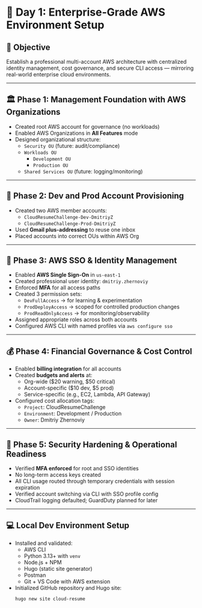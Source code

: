 # 🧠 Day 1: Enterprise-Grade AWS Environment Setup

## 🎯 Objective
Establish a professional multi-account AWS architecture with centralized identity management, cost governance, and secure CLI access — mirroring real-world enterprise cloud environments.

---

## 🏛️ Phase 1: Management Foundation with AWS Organizations
- Created root AWS account for governance (no workloads)
- Enabled AWS Organizations in **All Features** mode
- Designed organizational structure:
  - `Security OU` (future: audit/compliance)
  - `Workloads OU`
    - `Development OU`
    - `Production OU`
  - `Shared Services OU` (future: logging/monitoring)

---

## 🧾 Phase 2: Dev and Prod Account Provisioning
- Created two AWS member accounts:
  - `CloudResumeChallenge-Dev-DmitriyZ`
  - `CloudResumeChallenge-Prod-DmitriyZ`
- Used **Gmail plus-addressing** to reuse one inbox
- Placed accounts into correct OUs within AWS Org

---

## 👥 Phase 3: AWS SSO & Identity Management
- Enabled **AWS Single Sign-On** in `us-east-1`
- Created professional user identity: `dmitriy.zhernoviy`
- Enforced **MFA** for all access paths
- Created 3 permission sets:
  - `DevFullAccess` → for learning & experimentation
  - `ProdDeployAccess` → scoped for controlled production changes
  - `ProdReadOnlyAccess` → for monitoring/observability
- Assigned appropriate roles across both accounts
- Configured AWS CLI with named profiles via `aws configure sso`

---

## 💰 Phase 4: Financial Governance & Cost Control
- Enabled **billing integration** for all accounts
- Created **budgets and alerts** at:
  - Org-wide ($20 warning, $50 critical)
  - Account-specific ($10 dev, $5 prod)
  - Service-specific (e.g., EC2, Lambda, API Gateway)
- Configured cost allocation tags:
  - `Project`: CloudResumeChallenge
  - `Environment`: Development / Production
  - `Owner`: Dmitriy Zhernoviy

---

## 🔐 Phase 5: Security Hardening & Operational Readiness
- Verified **MFA enforced** for root and SSO identities
- No long-term access keys created
- All CLI usage routed through temporary credentials with session expiration
- Verified account switching via CLI with SSO profile config
- CloudTrail logging defaulted; GuardDuty planned for later

---

## 💻 Local Dev Environment Setup
- Installed and validated:
  - AWS CLI
  - Python 3.13+ with `venv`
  - Node.js + NPM
  - Hugo (static site generator)
  - Postman
  - Git + VS Code with AWS extension
- Initialized GitHub repository and Hugo site:
  ```bash
  hugo new site cloud-resume
